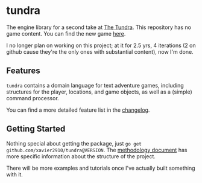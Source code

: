 # tundra

The engine library for a second take at [The Tundra](github.com/xavier2910/thetundra).
This repository has no game content. You can find the new game
[here](github.com/xavier2910/tundragame).

I no longer plan on working on this project; at it for 2.5 yrs, 4 iterations (2 on github cause they're the only ones with substantial content), now I'm done.

## Features

`tundra` contains a domain language for text adventure games, including structures for
the player, locations, and game objects, as well as a (simple) command processor.

You can find a more detailed feature list in the
[changelog](CHANGELOG.md).

## Getting Started

Nothing special about getting the package, just `go get github.com/xavier2910/tundra@VERSION`.
The [methodology document](METHODOLOGY.md) has more specific information about the
structure of the project.

There will be more examples and tutorials once I've actually built something with it.
